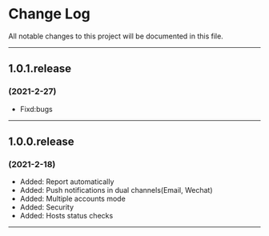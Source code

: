 # Change Log

All notable changes to this project will be documented in this file.

---

## 1.0.1.release

### (2021-2-27)

- Fixd:bugs

---

## 1.0.0.release

### (2021-2-18)

- Added: Report automatically
- Added: Push notifications in dual channels(Email, Wechat)
- Added: Multiple accounts mode
- Added: Security
- Added: Hosts status checks

---
